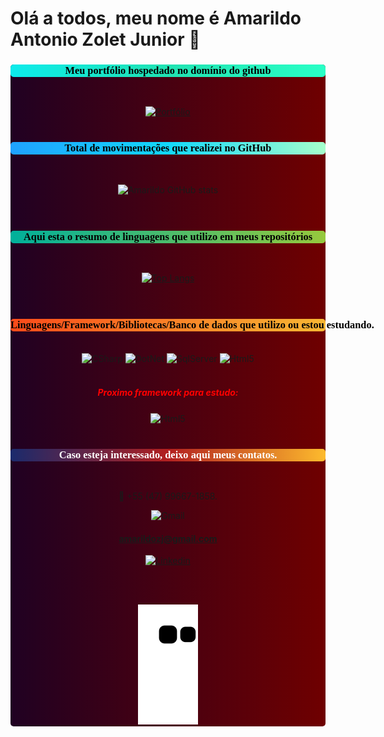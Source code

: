 # Olá a todos, meu nome é Amarildo Antonio Zolet Junior 🤚

<div style ="text-align:center;  background: #200122; /* fallback for old browsers */
  background: -webkit-linear-gradient(to right, #200122, #6f0000);
  background: linear-gradient(to right, #200122, #6f0000);border-radius:5px">
<h3 style="background: linear-gradient(to right, #0cebeb, #20e3b2, #29ffc6);border-radius:5px;text-align:center;color:black;@import url('https://fonts.googleapis.com/css2?family=Press+Start+2P&display=swap');font-family: 'Press Start 2P', cursive;"> Meu portfólio hospedado no domínio do github
</h3><br/>

[![Portfólio](https://img.shields.io/website-up-down-green-red/http/monip.org.svg)](https://amarildozoletjunior.github.io/)
<br/>
<br/>

<h3 style="background: linear-gradient(to right, #1fa2ff, #12d8fa, #a6ffcb);;border-radius:5px;text-align:center;color:black;@import url('https://fonts.googleapis.com/css2?family=Press+Start+2P&display=swap');font-family: 'Press Start 2P', cursive;"> Total de movimentações que realizei no GitHub
</h3>
<br/>

![Amarildo GitHub stats](https://github-readme-stats.vercel.app/api?username=AmarildoZoletJunior&show_icons=true&theme=radical)
<br/>
<br/>
<br/>

<h3 style="background: linear-gradient(to right, #00b09b, #96c93d);border-radius:5px;text-align:center;color:black; white-space: nowrap;@import url('https://fonts.googleapis.com/css2?family=Press+Start+2P&display=swap');font-family: 'Press Start 2P', cursive;"> Aqui esta o resumo de linguagens que utilizo em meus repositórios
</h3>
<br/>

[![Top Langs](https://github-readme-stats.vercel.app/api/top-langs/?username=AmarildoZoletJunior&layout=compact)](https://github.com/anuraghazra/github-readme-stats)
<br/>
<br/>
<br/>

<h3 style="background: linear-gradient(to right, #fc4a1a, #f7b733);border-radius:5px;text-align:center;color:black; white-space: nowrap;@import url('https://fonts.googleapis.com/css2?family=Press+Start+2P&display=swap');font-family: 'Press Start 2P', cursive;">
Linguagens/Framework/Bibliotecas/Banco de dados que utilizo ou estou estudando.
</h3>
  <div style="display:inline-block;"><br/>
    <img align="center" alt="CSharp" src="https://img.shields.io/badge/c%23-%23239120.svg?style=for-the-badge&logo=c-sharp&logoColor=white">
</div>
<div style="display:inline-block;"><br/>
    <img align="center" alt="DotNet" src="https://img.shields.io/badge/.NET-5C2D91?style=for-the-badge&logo=.net&logoColor=white">
</div>
<div style="display:inline-block;"><br/>
    <img align="center" alt="SqlServer" src="https://img.shields.io/badge/Microsoft%20SQL%20Sever-CC2927?style=for-the-badge&logo=microsoft%20sql%20server&logoColor=white">
</div>
<div style="display:inline-block;"><br/>
    <img align="center" alt="Html5" src="https://img.shields.io/badge/javascript-%23323330.svg?style=for-the-badge&logo=javascript&logoColor=%23F7DF1E">
</div>
<div style="display:inline-block;"><br/>
    <h5 style="color:red"><b>Proximo framework para estudo:</b> </h5>
    <img align="center" alt="Html5" src="https://img.shields.io/badge/angular-%23DD0031.svg?style=for-the-badge&logo=angular&logoColor=white">
</div>
<br/><br/>



<h3 style ="background: linear-gradient(to right, #1a2a6c, #b21f1f, #fdbb2d);border-radius:5px;text-align:center;color:white; white-space: nowrap;@import url('https://fonts.googleapis.com/css2?family=Press+Start+2P&display=swap');font-family: 'Press Start 2P', cursive;"> Caso esteja interessado, deixo aqui meus contatos. </h3>
<br/>


📱 +55 (47) 99667-1858.


![Gmail](https://img.shields.io/badge/Gmail-D14836?style=for-the-badge&logo=gmail&logoColor=white)<h4>amarildozj@gmail.com</h4>


[![Linkedin](https://img.shields.io/badge/LinkedIn-0077B5?style=for-the-badge&logo=linkedin&logoColor=white)](https://www.linkedin.com/in/amarildozj/)

<br/>
<br/>

![Snake animation](https://github.com/AmarildoZoletJunior/AmarildoZoletJunior/blob/output/github-contribution-grid-snake.svg)

